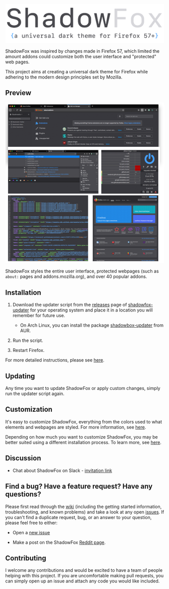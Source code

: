 ![header](.github/Screenshots/header.png)

ShadowFox was inspired by changes made in Firefox 57, which limited the amount addons could customize both the user interface and "protected" web pages.

This project aims at creating a universal dark theme for Firefox while adhering to the modern design principles set by Mozilla.

## Preview

![preferences](.github/Screenshots/preview.png)

ShadowFox styles the entire user interface, protected webpages (such as `about:` pages and addons.mozilla.org), and over 40 popular addons.

## Installation

1. Download the updater script from the [releases](https://github.com/SrKomodo/shadowfox-updater/releases) page of [shadowfox-updater](https://github.com/SrKomodo/shadowfox-updater) for your operating system and place it in a location you will remember for future use.

   * On Arch Linux, you can install the package [shadowbox-updater](https://aur.archlinux.org/packages/shadowfox-updater/) from AUR.

2. Run the script.

3. Restart Firefox.

For more detailed instructions, please see [here](https://github.com/overdodactyl/ShadowFox/wiki/Installation).

## Updating

Any time you want to update ShadowFox or apply custom changes, simply run the updater script again.  

## Customization

It's easy to customize ShadowFox, everything from the colors used to what elements and webpages are styled.  For more information, see [here](https://github.com/overdodactyl/ShadowFox/wiki/Customization).  

Depending on how much you want to customize ShadowFox, you may be better suited using a different installation process.  To learn more, see [here](https://github.com/overdodactyl/ShadowFox/wiki/Development).

## Discussion

* Chat about ShadowFox on Slack - [invitation link](https://join.slack.com/t/shadowfox-workspace/shared_invite/enQtMzI5Nzk5OTk1MjcxLThkMDgwOGE5ZDY1MDUyNjIwNWQ2MTlmMjEwZTJiZmZjYTUxODM4ZTRkNzhiNGRhZTFhMjdjMTFjMTQ3YjZjYzU)

## Find a bug? Have a feature request? Have any questions?

Please first read through the [wiki](https://github.com/overdodactyl/ShadowFox/wiki/) (including the getting started information, troubleshooting, and known problems) and take a look at any open [issues](https://github.com/overdodactyl/ShadowFox/issues).  If you can't find a duplicate request, bug, or an answer to your question, please feel free to either:

* Open a [new issue](https://github.com/overdodactyl/ShadowFox/issues/new)

* Make a post on the ShadowFox [Reddit page](https://www.reddit.com/r/ShadowFoxCSS/).


## Contributing

I welcome any contributions and would be excited to have a team of people helping with this project.  If you are uncomfortable making pull requests, you can simply open up an issue and attach any code you would like included.
